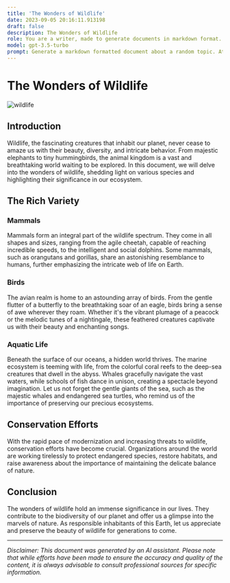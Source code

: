 ```yaml
---
title: 'The Wonders of Wildlife'
date: 2023-09-05 20:16:11.913198
draft: false
description: The Wonders of Wildlife
role: You are a writer, made to generate documents in markdown format. It is very important that all of the documents you generate are in valid markdown format.
model: gpt-3.5-turbo
prompt: Generate a markdown formatted document about a random topic. At the bottom, include a disclaimer explaining that the document was generated by you. The first line of the document should be the title. Make sure that the entire document is in proper markdown format, using a mix of various tags to make the document visually appealing.
---
```


# The Wonders of Wildlife

![wildlife](https://images.unsplash.com/photo-1559312991-cfb4c0debbd7)

## Introduction

Wildlife, the fascinating creatures that inhabit our planet, never cease to amaze us with their beauty, diversity, and intricate behavior. From majestic elephants to tiny hummingbirds, the animal kingdom is a vast and breathtaking world waiting to be explored. In this document, we will delve into the wonders of wildlife, shedding light on various species and highlighting their significance in our ecosystem.

## The Rich Variety

### Mammals

Mammals form an integral part of the wildlife spectrum. They come in all shapes and sizes, ranging from the agile cheetah, capable of reaching incredible speeds, to the intelligent and social dolphins. Some mammals, such as orangutans and gorillas, share an astonishing resemblance to humans, further emphasizing the intricate web of life on Earth.

### Birds

The avian realm is home to an astounding array of birds. From the gentle flutter of a butterfly to the breathtaking soar of an eagle, birds bring a sense of awe wherever they roam. Whether it's the vibrant plumage of a peacock or the melodic tunes of a nightingale, these feathered creatures captivate us with their beauty and enchanting songs.

### Aquatic Life

Beneath the surface of our oceans, a hidden world thrives. The marine ecosystem is teeming with life, from the colorful coral reefs to the deep-sea creatures that dwell in the abyss. Whales gracefully navigate the vast waters, while schools of fish dance in unison, creating a spectacle beyond imagination. Let us not forget the gentle giants of the sea, such as the majestic whales and endangered sea turtles, who remind us of the importance of preserving our precious ecosystems.

## Conservation Efforts

With the rapid pace of modernization and increasing threats to wildlife, conservation efforts have become crucial. Organizations around the world are working tirelessly to protect endangered species, restore habitats, and raise awareness about the importance of maintaining the delicate balance of nature.

## Conclusion

The wonders of wildlife hold an immense significance in our lives. They contribute to the biodiversity of our planet and offer us a glimpse into the marvels of nature. As responsible inhabitants of this Earth, let us appreciate and preserve the beauty of wildlife for generations to come.

---

*Disclaimer: This document was generated by an AI assistant. Please note that while efforts have been made to ensure the accuracy and quality of the content, it is always advisable to consult professional sources for specific information.*